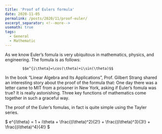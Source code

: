```yaml
---
title: 'Proof of Eulers formula'
date: 2020-11-05
permalink: /posts/2020/11/proof-euler/
excerpt_separator: <!--more-->
usemath: true
tags:
  - General
  - Mathematic
---
```


As we know Euler’s fomula is very ubiquitous in mathematics, physics, and engineering. The fomula is as follows:

            $$e^{i\theta}=\cos(\theta)+i\sin(\theta)$$

In the book “Linear Algebra and Its Applications”, Prof. Gilbert Strang shared an interesting story about the proof of the formula that: One day there was a letter came to MIT from a prisoner in New York, asking if Euler’s fomula was true? It is really astonishing. Three key functions of mathematics come together in such a graceful way.

The proof of the Euler’s fomulas, in fact is quite simple using the Tayler series.

$ e^{i\theta} = 1 + i\theta + \frac{(i\theta)^2}{2!} + \frac{(i\theta)^3}{3!} + \frac{(i\theta)^4}{4!} $ 